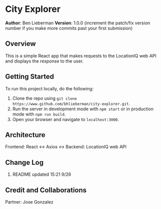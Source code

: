 # City Explorer

**Author**: Ben Lieberman
**Version**: 1.0.0 (increment the patch/fix version number if you make more commits past your first submission)

## Overview
This is a simple React app that makes requests to the LocationIQ web API and displays the response to the user.

## Getting Started
To run this project locally, do the following:
1. Clone the repo using `git clone https://www.github.com/bhlieberman/city-explorer.git`.
2. Run the server in development mode with `npm start` or in production mode with `npm run build`.
3. Open your browser and navigate to `localhost:3000`. 

## Architecture
Frontend:
React
<-> Axios <->
Backend: 
LocationIQ web API

## Change Log
1. README updated 15:21 9/26

## Credit and Collaborations
Partner: Jose Gonzalez